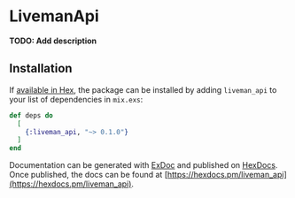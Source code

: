 # LivemanApi

**TODO: Add description**

## Installation

If [available in Hex](https://hex.pm/docs/publish), the package can be installed
by adding `liveman_api` to your list of dependencies in `mix.exs`:

```elixir
def deps do
  [
    {:liveman_api, "~> 0.1.0"}
  ]
end
```

Documentation can be generated with [ExDoc](https://github.com/elixir-lang/ex_doc)
and published on [HexDocs](https://hexdocs.pm). Once published, the docs can
be found at [https://hexdocs.pm/liveman_api](https://hexdocs.pm/liveman_api).
